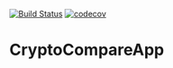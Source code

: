 [![Build Status](https://travis-ci.org/af2905/CryptoCompareApp.svg?branch=master)](https://travis-ci.org/af2905/CryptoCompareApp)
[![codecov](https://codecov.io/gh/af2905/CryptoCompareApp/branch/master/graph/badge.svg)](https://codecov.io/gh/af2905/CryptoCompareApp)
# CryptoCompareApp